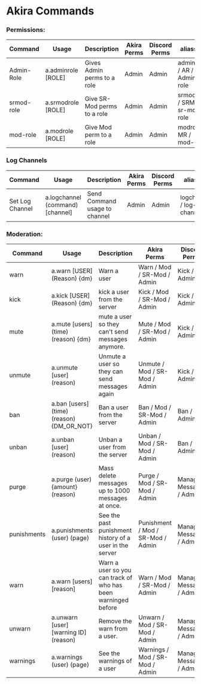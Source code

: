 # Akira Commands
### Permissions:
Command | Usage | Description | Akira Perms | Discord Perms | aliasses
----|----|----|----|----|----
Admin-Role | a.adminrole [ROLE] | Gives Admin perms to a role | Admin | Admin | adminrole / AR / Admin-role
srmod-role | a.srmodrole [ROLE] | Give SR-Mod perms to a role | Admin | Admin | srmodrole / SRMR / sr-mod-role
mod-role | a.modrole [ROLE] | Give Mod perm to a role | Admin | Admin | modrole / MR / mod-role

### Log Channels
Command | Usage | Description | Akira Perms | Discord Perms | aliasses
----|----|----|----|----|----
Set Log Channel | a.logchannel (command) [channel] | Send Command usage to channel | Admin | Admin | logchannel / log-channel 

### Moderation:
Command | Usage | Description | Akira Perms | Discord Perms | aliasses
----|----|----|----|----|----
warn | a.warn [USER] (Reason) {dm} | Warn a user |  Warn / Mod / SR-Mod / Admin |  Kick / Admin | None
kick | a.kick [USER] (Reason) {dm}   | kick a user from the server | Kick / Mod / SR-Mod / Admin | Kick / Admin | remove / send-away / sendaway
mute | a.mute [users] (time) (reason) {dm} | mute a user so they can't send messages anymore. | Mute / Mod / SR-Mod / Admin | Kick / Admin | timeout
unmute | a.unmute [user] (reason) | Unmute a user so they can send messages again | Unmute / Mod / SR-Mod / Admin | Kick / Admin | un-mute / untimeout 
ban | a.ban [users] (time) (reason) {DM_OR_NOT} | Ban a user from the server | Ban / Mod / SR-Mod / Admin | Ban / Admin | None
unban | a.unban [user] (reason) | Unban a user from the server | Unban / Mod / SR-Mod / Admin | Ban / Admin | None
purge | a.purge (user) {amount} (reason) | Mass delete messages up to 1000 messages at once. | Purge / Mod / SR-Mod / Admin | Manage-Messages / Admin | clear / clean / delete
punishments | a.punishments (user) (page) | See the past punishment history of a user in the server | Punishment / Mod / SR-Mod / Admin | Manage-Messages / Admin |  punishment
warn | a.warn [users] [reason] | Warn a user so you can track of who has been warninged before | Warn / Mod / SR-Mod / Admin | Manage-Messages / Admin | None
unwarn | a.unwarn [user] [warning ID] (reason) | Remove the warn from a user. | Unwarn / Mod / SR-Mod / Admin | Manage-Messages / Admin | None
warnings | a.warnings (user) (page) | See the warnings of a user | Warnings / Mod / SR-Mod / Admin | Manage-Messages / Admin | Warns
